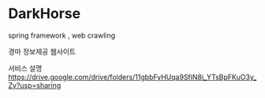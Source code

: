# DarkHorse
 spring framework , web crawling 

경마 정보제공 웹사이트

 서비스 설명
https://drive.google.com/drive/folders/11gbbFyHUqa9SfiN8i_YTsBpFKuO3y_Zy?usp=sharing
